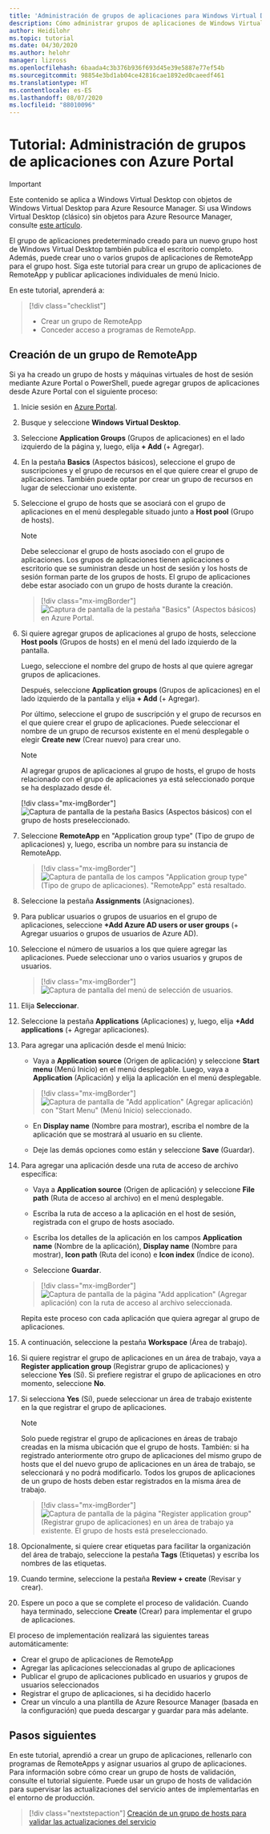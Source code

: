 ```yaml
---
title: 'Administración de grupos de aplicaciones para Windows Virtual Desktop: Azure Portal'
description: Cómo administrar grupos de aplicaciones de Windows Virtual Desktop con Azure Portal.
author: Heidilohr
ms.topic: tutorial
ms.date: 04/30/2020
ms.author: helohr
manager: lizross
ms.openlocfilehash: 6baada4c3b376b936f693d45e39e5887e77ef54b
ms.sourcegitcommit: 98854e3bd1ab04ce42816cae1892ed0caeedf461
ms.translationtype: HT
ms.contentlocale: es-ES
ms.lasthandoff: 08/07/2020
ms.locfileid: "88010096"
---
```

# <a name="tutorial-manage-app-groups-with-the-azure-portal"></a>Tutorial: Administración de grupos de aplicaciones con Azure Portal

>[!IMPORTANT]
>Este contenido se aplica a Windows Virtual Desktop con objetos de Windows Virtual Desktop para Azure Resource Manager. Si usa Windows Virtual Desktop (clásico) sin objetos para Azure Resource Manager, consulte [este artículo](./virtual-desktop-fall-2019/manage-app-groups-2019.md).

El grupo de aplicaciones predeterminado creado para un nuevo grupo host de Windows Virtual Desktop también publica el escritorio completo. Además, puede crear uno o varios grupos de aplicaciones de RemoteApp para el grupo host. Siga este tutorial para crear un grupo de aplicaciones de RemoteApp y publicar aplicaciones individuales de menú Inicio.

En este tutorial, aprenderá a:

> [!div class="checklist"]
> * Crear un grupo de RemoteApp
> * Conceder acceso a programas de RemoteApp.

## <a name="create-a-remoteapp-group"></a>Creación de un grupo de RemoteApp

Si ya ha creado un grupo de hosts y máquinas virtuales de host de sesión mediante Azure Portal o PowerShell, puede agregar grupos de aplicaciones desde Azure Portal con el siguiente proceso:

1.  Inicie sesión en [Azure Portal](https://portal.azure.com/).

2.  Busque y seleccione **Windows Virtual Desktop**.

3.  Seleccione **Application Groups** (Grupos de aplicaciones) en el lado izquierdo de la página y, luego, elija **+ Add** (+ Agregar).

4. En la pestaña **Basics** (Aspectos básicos), seleccione el grupo de suscripciones y el grupo de recursos en el que quiere crear el grupo de aplicaciones. También puede optar por crear un grupo de recursos en lugar de seleccionar uno existente.

5. Seleccione el grupo de hosts que se asociará con el grupo de aplicaciones en el menú desplegable situado junto a **Host pool** (Grupo de hosts).

    >[!NOTE]
    >Debe seleccionar el grupo de hosts asociado con el grupo de aplicaciones. Los grupos de aplicaciones tienen aplicaciones o escritorio que se suministran desde un host de sesión y los hosts de sesión forman parte de los grupos de hosts. El grupo de aplicaciones debe estar asociado con un grupo de hosts durante la creación.

    > [!div class="mx-imgBorder"]
    > ![Captura de pantalla de la pestaña "Basics" (Aspectos básicos) en Azure Portal.](media/basics-tab.png)

6. Si quiere agregar grupos de aplicaciones al grupo de hosts, seleccione **Host pools** (Grupos de hosts) en el menú del lado izquierdo de la pantalla.

    Luego, seleccione el nombre del grupo de hosts al que quiere agregar grupos de aplicaciones.

    Después, seleccione **Application groups** (Grupos de aplicaciones) en el lado izquierdo de la pantalla y elija **+ Add** (+ Agregar).

    Por último, seleccione el grupo de suscripción y el grupo de recursos en el que quiere crear el grupo de aplicaciones. Puede seleccionar el nombre de un grupo de recursos existente en el menú desplegable o elegir **Create new** (Crear nuevo) para crear uno.

      >[!NOTE]
      >Al agregar grupos de aplicaciones al grupo de hosts, el grupo de hosts relacionado con el grupo de aplicaciones ya está seleccionado porque se ha desplazado desde él.
      >
      > [!div class="mx-imgBorder"]
      >![Captura de pantalla de la pestaña Basics (Aspectos básicos) con el grupo de hosts preseleccionado.](media/host-pool-selected.png)

7. Seleccione **RemoteApp** en "Application group type" (Tipo de grupo de aplicaciones) y, luego, escriba un nombre para su instancia de RemoteApp.

      > [!div class="mx-imgBorder"]
      > ![Captura de pantalla de los campos "Application group type" (Tipo de grupo de aplicaciones). "RemoteApp" está resaltado.](media/remoteapp-button.png)

8.  Seleccione la pestaña **Assignments** (Asignaciones).

9.  Para publicar usuarios o grupos de usuarios en el grupo de aplicaciones, seleccione **+Add Azure AD users or user groups** (+ Agregar usuarios o grupos de usuarios de Azure AD).

10.  Seleccione el número de usuarios a los que quiere agregar las aplicaciones. Puede seleccionar uno o varios usuarios y grupos de usuarios.

     > [!div class="mx-imgBorder"]
     > ![Captura de pantalla del menú de selección de usuarios.](media/select-users.png)

11.  Elija **Seleccionar**.

12.  Seleccione la pestaña **Applications** (Aplicaciones) y, luego, elija **+Add applications** (+ Agregar aplicaciones).

13.  Para agregar una aplicación desde el menú Inicio:

      - Vaya a **Application source** (Origen de aplicación) y seleccione **Start menu** (Menú Inicio) en el menú desplegable. Luego, vaya a **Application** (Aplicación) y elija la aplicación en el menú desplegable.

     > [!div class="mx-imgBorder"]
     > ![Captura de pantalla de "Add application" (Agregar aplicación) con "Start Menu" (Menú Inicio) seleccionado.](media/add-app-start.png)

      - En **Display name** (Nombre para mostrar), escriba el nombre de la aplicación que se mostrará al usuario en su cliente.

      - Deje las demás opciones como están y seleccione **Save** (Guardar).

14. Para agregar una aplicación desde una ruta de acceso de archivo específica:

      - Vaya a **Application source** (Origen de aplicación) y seleccione **File path** (Ruta de acceso al archivo) en el menú desplegable.

      - Escriba la ruta de acceso a la aplicación en el host de sesión, registrada con el grupo de hosts asociado.

      - Escriba los detalles de la aplicación en los campos **Application name** (Nombre de la aplicación), **Display name** (Nombre para mostrar), **Icon path** (Ruta del icono) e **Icon index** (Índice de icono).

      - Seleccione **Guardar**.

     > [!div class="mx-imgBorder"]
     > ![Captura de pantalla de la página "Add application" (Agregar aplicación) con la ruta de acceso al archivo seleccionada.](media/add-app-file.png)

     Repita este proceso con cada aplicación que quiera agregar al grupo de aplicaciones.

15.  A continuación, seleccione la pestaña **Workspace** (Área de trabajo).

16.  Si quiere registrar el grupo de aplicaciones en un área de trabajo, vaya a **Register application group** (Registrar grupo de aplicaciones) y seleccione **Yes** (Sí). Si prefiere registrar el grupo de aplicaciones en otro momento, seleccione **No**.

17.  Si selecciona **Yes** (Sí), puede seleccionar un área de trabajo existente en la que registrar el grupo de aplicaciones.

       >[!NOTE]
       >Solo puede registrar el grupo de aplicaciones en áreas de trabajo creadas en la misma ubicación que el grupo de hosts. También: si ha registrado anteriormente otro grupo de aplicaciones del mismo grupo de hosts que el del nuevo grupo de aplicaciones en un área de trabajo, se seleccionará y no podrá modificarlo. Todos los grupos de aplicaciones de un grupo de hosts deben estar registrados en la misma área de trabajo.

     > [!div class="mx-imgBorder"]
     > ![Captura de pantalla de la página "Register application group" (Registrar grupo de aplicaciones) en un área de trabajo ya existente. El grupo de hosts está preseleccionado.](media/register-existing.png)

18. Opcionalmente, si quiere crear etiquetas para facilitar la organización del área de trabajo, seleccione la pestaña **Tags** (Etiquetas) y escriba los nombres de las etiquetas.

19. Cuando termine, seleccione la pestaña **Review + create** (Revisar y crear).

20. Espere un poco a que se complete el proceso de validación. Cuando haya terminado, seleccione **Create** (Crear) para implementar el grupo de aplicaciones.

El proceso de implementación realizará las siguientes tareas automáticamente:

- Crear el grupo de aplicaciones de RemoteApp
- Agregar las aplicaciones seleccionadas al grupo de aplicaciones
- Publicar el grupo de aplicaciones publicado en usuarios y grupos de usuarios seleccionados
- Registrar el grupo de aplicaciones, si ha decidido hacerlo
- Crear un vínculo a una plantilla de Azure Resource Manager (basada en la configuración) que pueda descargar y guardar para más adelante.

## <a name="next-steps"></a>Pasos siguientes

En este tutorial, aprendió a crear un grupo de aplicaciones, rellenarlo con programas de RemoteApps y asignar usuarios al grupo de aplicaciones. Para información sobre cómo crear un grupo de hosts de validación, consulte el tutorial siguiente. Puede usar un grupo de hosts de validación para supervisar las actualizaciones del servicio antes de implementarlas en el entorno de producción.

> [!div class="nextstepaction"]
> [Creación de un grupo de hosts para validar las actualizaciones del servicio](./create-validation-host-pool.md)
